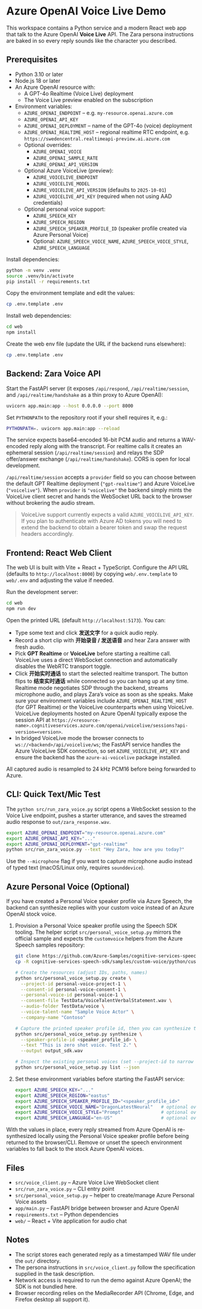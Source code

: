 # Azure OpenAI Voice Live Demo

This workspace contains a Python service and a modern React web app that talk to the Azure OpenAI **Voice Live** API. The Zara persona instructions are baked in so every reply sounds like the character you described.

## Prerequisites

- Python 3.10 or later
- Node.js 18 or later
- An Azure OpenAI resource with:
  - A GPT-4o Realtime (Voice Live) deployment
  - The Voice Live preview enabled on the subscription
- Environment variables:
  - `AZURE_OPENAI_ENDPOINT` – e.g. `my-resource.openai.azure.com`
  - `AZURE_OPENAI_API_KEY`
  - `AZURE_OPENAI_DEPLOYMENT` – name of the GPT-4o (voice) deployment
  - `AZURE_OPENAI_REALTIME_HOST` – regional realtime RTC endpoint, e.g. `https://swedencentral.realtimeapi-preview.ai.azure.com`
  - Optional overrides:
    - `AZURE_OPENAI_VOICE`
    - `AZURE_OPENAI_SAMPLE_RATE`
    - `AZURE_OPENAI_API_VERSION`
  - Optional Azure VoiceLive (preview):
    - `AZURE_VOICELIVE_ENDPOINT`
    - `AZURE_VOICELIVE_MODEL`
    - `AZURE_VOICELIVE_API_VERSION` (defaults to `2025-10-01`)
    - `AZURE_VOICELIVE_API_KEY` (required when not using AAD credentials)
  - Optional personal voice support:
    - `AZURE_SPEECH_KEY`
    - `AZURE_SPEECH_REGION`
    - `AZURE_SPEECH_SPEAKER_PROFILE_ID` (speaker profile created via Azure Personal Voice)
    - Optional: `AZURE_SPEECH_VOICE_NAME`, `AZURE_SPEECH_VOICE_STYLE`, `AZURE_SPEECH_LANGUAGE`

Install dependencies:

```bash
python -m venv .venv
source .venv/bin/activate
pip install -r requirements.txt
```

Copy the environment template and edit the values:

```bash
cp .env.template .env
```

Install web dependencies:

```bash
cd web
npm install
```

Create the web env file (update the URL if the backend runs elsewhere):

```bash
cp .env.template .env
```

## Backend: Zara Voice API

Start the FastAPI server (it exposes `/api/respond`, `/api/realtime/session`, and `/api/realtime/handshake` as a thin proxy to Azure OpenAI):

```bash
uvicorn app.main:app --host 0.0.0.0 --port 8000
```

Set `PYTHONPATH` to the repository root if your shell requires it, e.g.:

```bash
PYTHONPATH=. uvicorn app.main:app --reload
```

The service expects base64-encoded 16-bit PCM audio and returns a WAV-encoded reply along with the transcript. For realtime calls it creates an ephemeral session (`/api/realtime/session`) and relays the SDP offer/answer exchange (`/api/realtime/handshake`). CORS is open for local development.

`/api/realtime/session` accepts a `provider` field so you can choose between the default GPT Realtime deployment (`"gpt-realtime"`) and Azure VoiceLive (`"voicelive"`). When `provider` is `"voicelive"` the backend simply mints the VoiceLive client secret and hands the WebSocket URL back to the browser without brokering the audio stream.

> VoiceLive support currently expects a valid `AZURE_VOICELIVE_API_KEY`. If you plan to authenticate with Azure AD tokens you will need to extend the backend to obtain a bearer token and swap the request headers accordingly.

## Frontend: React Web Client

The web UI is built with Vite + React + TypeScript. Configure the API URL (defaults to `http://localhost:8000`) by copying `web/.env.template` to `web/.env` and adjusting the value if needed.

Run the development server:

```bash
cd web
npm run dev
```

Open the printed URL (default `http://localhost:5173`). You can:

- Type some text and click **发送文字** for a quick audio reply.
- Record a short clip with **开始录音 / 发送语音** and hear Zara answer with fresh audio.
- Pick **GPT Realtime** or **VoiceLive** before starting a realtime call. VoiceLive uses a direct WebSocket connection and automatically disables the WebRTC transport toggle.
- Click **开始实时通话** to start the selected realtime transport. The button flips to **结束实时通话** while connected so you can hang up at any time. Realtime mode negotiates SDP through the backend, streams microphone audio, and plays Zara’s voice as soon as she speaks. Make sure your environment variables include `AZURE_OPENAI_REALTIME_HOST` (for GPT Realtime) or the VoiceLive counterparts when using VoiceLive. VoiceLive deployments hosted on Azure OpenAI typically expose the session API at `https://<resource-name>.cognitiveservices.azure.com/openai/voicelive/sessions?api-version=<version>`.
- In bridged VoiceLive mode the browser connects to `ws://<backend>/api/voicelive/ws`; the FastAPI service handles the Azure VoiceLive SDK connection, so set `AZURE_VOICELIVE_API_KEY` and ensure the backend has the `azure-ai-voicelive` package installed.

All captured audio is resampled to 24 kHz PCM16 before being forwarded to Azure.

## CLI: Quick Text/Mic Test

The `python src/run_zara_voice.py` script opens a WebSocket session to the Voice Live endpoint, pushes a starter utterance, and saves the streamed audio response to `out/zara_response.wav`.

```bash
export AZURE_OPENAI_ENDPOINT="my-resource.openai.azure.com"
export AZURE_OPENAI_API_KEY="..."
export AZURE_OPENAI_DEPLOYMENT="gpt-realtime"
python src/run_zara_voice.py --text "Hey Zara, how are you today?"
```

Use the `--microphone` flag if you want to capture microphone audio instead of typed text (macOS/Linux only, requires `sounddevice`).

## Azure Personal Voice (Optional)

If you have created a Personal Voice speaker profile via Azure Speech, the backend can synthesize replies with your custom voice instead of an Azure OpenAI stock voice.

1. Provision a Personal Voice speaker profile using the Speech SDK tooling. The helper script `src/personal_voice_setup.py` mirrors the official sample and expects the `customvoice` helpers from the Azure Speech samples repository:

   ```bash
   git clone https://github.com/Azure-Samples/cognitive-services-speech-sdk.git
   cp -R cognitive-services-speech-sdk/samples/custom-voice/python/customvoice ./customvoice

   # Create the resources (adjust IDs, paths, names)
   python src/personal_voice_setup.py create \
     --project-id personal-voice-project-1 \
     --consent-id personal-voice-consent-1 \
     --personal-voice-id personal-voice-1 \
     --consent-file TestData/VoiceTalentVerbalStatement.wav \
     --audio-folder TestData/voice \
     --voice-talent-name "Sample Voice Actor" \
     --company-name "Contoso"

   # Capture the printed speaker profile id, then you can synthesize test audio
   python src/personal_voice_setup.py synthesize \
     --speaker-profile-id <speaker_profile_id> \
     --text "This is zero shot voice. Test 2." \
     --output output_sdk.wav

   # Inspect the existing personal voices (set --project-id to narrow results)
   python src/personal_voice_setup.py list --json
   ```

2. Set these environment variables before starting the FastAPI service:

   ```bash
   export AZURE_SPEECH_KEY="..."
   export AZURE_SPEECH_REGION="eastus"
   export AZURE_SPEECH_SPEAKER_PROFILE_ID="<speaker_profile_id>"
   export AZURE_SPEECH_VOICE_NAME="DragonLatestNeural"   # optional override
   export AZURE_SPEECH_VOICE_STYLE="Prompt"              # optional override
   export AZURE_SPEECH_LANGUAGE="en-US"                  # optional override
   ```

With the values in place, every reply streamed from Azure OpenAI is re-synthesized locally using the Personal Voice speaker profile before being returned to the browser/CLI. Remove or unset the speech environment variables to fall back to the stock Azure OpenAI voices.

## Files

- `src/voice_client.py` – Azure Voice Live WebSocket client
- `src/run_zara_voice.py` – CLI entry point
- `src/personal_voice_setup.py` – helper to create/manage Azure Personal Voice assets
- `app/main.py` – FastAPI bridge between browser and Azure OpenAI
- `requirements.txt` – Python dependencies
- `web/` – React + Vite application for audio chat

## Notes

- The script stores each generated reply as a timestamped WAV file under the `out/` directory.
- The persona instructions in `src/voice_client.py` follow the specification supplied in the task description.
- Network access is required to run the demo against Azure OpenAI; the SDK is not bundled here.
- Browser recording relies on the MediaRecorder API (Chrome, Edge, and Firefox desktop all support it).
